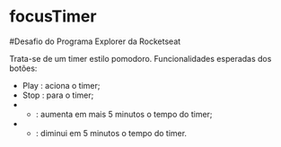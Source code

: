 # focusTimer

#Desafio do Programa Explorer da Rocketseat

Trata-se de um timer estilo pomodoro.
Funcionalidades esperadas dos botões:

-  Play   : aciona o timer;
-  Stop   : para o timer;
-  +    : aumenta em mais 5 minutos o tempo do timer;
-  -    : diminui em 5 minutos o tempo do timer.
